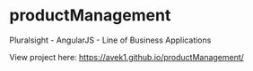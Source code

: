 # productManagement
Pluralsight - AngularJS - Line of Business Applications

View project here: https://avek1.github.io/productManagement/
